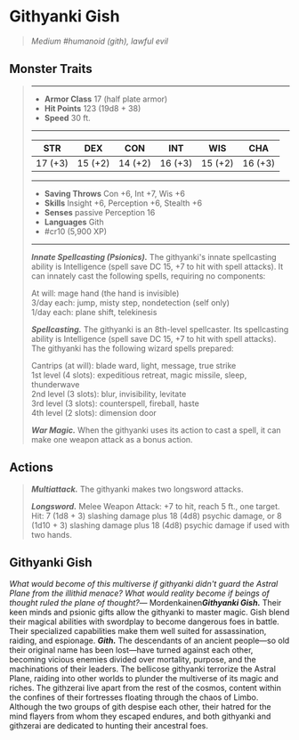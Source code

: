 # Githyanki Gish
>*Medium #humanoid (gith), lawful evil*
## Monster Traits
>___
>- **Armor Class** 17 (half plate armor)
>- **Hit Points** 123 (19d8 + 38)
>- **Speed** 30 ft.
>___
>|STR|DEX|CON|INT|WIS|CHA|
>|:---:|:---:|:---:|:---:|:---:|:---:|
>|17 (+3)|15 (+2)|14 (+2)|16 (+3)|15 (+2)|16 (+3)|
>___
>- **Saving Throws** Con +6, Int +7, Wis +6
>- **Skills** Insight +6, Perception +6, Stealth +6
>- **Senses** passive Perception 16
>- **Languages** Gith
>- #cr10 (5,900 XP)
>___
>***Innate Spellcasting (Psionics).*** The githyanki's innate spellcasting ability is Intelligence (spell save DC 15, +7 to hit with spell attacks). It can innately cast the following spells, requiring no components:  
>
>At will: mage hand (the hand is invisible)  
>3/day each: jump, misty step, nondetection (self only)  
>1/day each: plane shift, telekinesis  
>
>
>***Spellcasting.*** The githyanki is an 8th-level spellcaster. Its spellcasting ability is Intelligence (spell save DC 15, +7 to hit with spell attacks). The githyanki has the following wizard spells prepared:  
>
>Cantrips (at will): blade ward, light, message, true strike  
>1st level (4 slots): expeditious retreat, magic missile, sleep, thunderwave  
>2nd level (3 slots): blur, invisibility, levitate  
>3rd level (3 slots): counterspell, fireball, haste  
>4th level (2 slots): dimension door  
>
>
>***War Magic.*** When the githyanki uses its action to cast a spell, it can make one weapon attack as a bonus action.  
>
## Actions
>***Multiattack.*** The githyanki makes two longsword attacks.  
>
>***Longsword.*** Melee Weapon Attack: +7 to hit, reach 5 ft., one target. Hit: 7 (1d8 + 3) slashing damage plus 18 (4d8) psychic damage, or 8 (1d10 + 3) slashing damage plus 18 (4d8) psychic damage if used with two hands.
## Githyanki Gish
*What would become of this multiverse if githyanki didn't guard the Astral Plane from the illithid menace? What would reality become if beings of thought ruled the plane of thought?*— Mordenkainen***Githyanki Gish.*** Their keen minds and psionic gifts allow the githyanki to master magic. Gish blend their magical abilities with swordplay to become dangerous foes in battle. Their specialized capabilities make them well suited for assassination, raiding, and espionage.
***Gith.*** The descendants of an ancient people—so old their original name has been lost—have turned against each other, becoming vicious enemies divided over mortality, purpose, and the machinations of their leaders. The bellicose githyanki terrorize the Astral Plane, raiding into other worlds to plunder the multiverse of its magic and riches. The githzerai live apart from the rest of the cosmos, content within the confines of their fortresses floating through the chaos of Limbo. Although the two groups of gith despise each other, their hatred for the mind flayers from whom they escaped endures, and both githyanki and githzerai are dedicated to hunting their ancestral foes.
